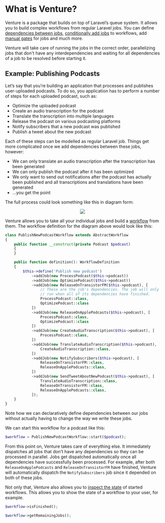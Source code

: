 # What is Venture?

Venture is a package that builds on top of Laravel’s queue system. It allows you to build complex workflows from regular Laravel jobs. You can define [dependencies between jobs](/usage/configuring-workflows#jobs-with-dependencies), [conditionally add jobs](/usage/configuring-workflows#conditional-jobs) to workflows, add [manual gates](/usage/configuring-workflows#gated-jobs) for jobs and much more.

Venture will take care of running the jobs in the correct order, parallelizing jobs that don't have any interdependencies and waiting for all dependencies of a job to be resolved before starting it.

## Example: Publishing Podcasts

Let’s say that you’re building an application that processes and publishes user-uploaded podcasts. To do so, you application has to perform a number of steps for each uploaded podcast, such as:

- Optimize the uploaded podcast
- Create an audio transcription for the podcast
- Translate the transcription into multiple languages
- Release the podcast on various podcasting platforms
- Notify subscribers that a new podcast was published
- Publish a tweet about the new podcast

Each of these steps can be modelled as regular Laravel job. Things get more complicated once we add dependencies between these jobs, however:

- We can only translate an audio transcription after the transcription has been generated
- We can only publish the podcast after it has been optimized
- We only want to send out notifications after the podcast has actually been published and all transcriptions and translations have been generated
- …you get the point

The full process could look something like this in diagram form:

<div style="text-align: center">
    <img src="/workflow.svg" />
</div>

Venture allows you to take all your individual jobs and build a [workflow](/usage/configuring-workflows) from them. The workflow definition for the diagram above would look like this:

```php
class PublishNewPodcastWorkflow extends AbstractWorkflow
{
    public function __construct(private Podcast $podcast)
    {
    }

    public function definition(): WorkflowDefinition
    {
        $this->define('Publish new podcast')
            ->addJob(new ProcessPodcast($this->podcast))
            ->addJob(new OptimizePodcast($this->podcast))
            ->addJob(new ReleaseOnTransistorFM($this->podcast), [
                // These are the job's dependencies. The job will only
                // run when all of its dependencies have finished.
                ProcessPodcast::class,
                OptimizePodcast::class
            ])
            ->addJob(new ReleaseOnApplePodcasts($this->podcast), [
                ProcessPodcast::class,
                OptimizePodcast::class
            ])
            ->addJob(new CreateAudioTranscription($this->podcast), [
                ProcessPodcast::class,
            ])
            ->addJob(new TranslateAudioTranscription($this->podcast), [
                CreateAudioTranscription::class,
            ])
            ->addJob(new NotifySubscribers($this->podcast), [
                ReleaseOnTransistorFM::class,
                ReleaseOnApplePodcasts::class,
            ])
            ->addJob(new SendTweetAboutNewPodcast($this->podcast), [
                TranslateAudioTranscription::class,
                ReleaseOnTransistorFM::class,
                ReleaseOnApplePodcasts::class,
            ]);
    }
}
```

Note how we can declaratively define dependencies between our jobs without actually having to change the way we write these jobs.

We can start this workflow for a podcast like this:

```php
$workflow = PublishNewPodcastWorkflow::start($podcast);
```

From this point on, Venture takes care of everything else. It immediately dispatches all jobs that don’t have any dependencies so they can be processed in parallel. Jobs get dispatched automatically once all dependencies have successfully been processed. For example, after both `ReleaseOnApplePodcasts` and `ReleaseOnTransistorFM`  have finished, Venture will automatically dispatch the `NotifySubscribers` job since it depended on both of these jobs.

Not only that, Venture also allows you to [inspect the state](/usage/keeping-track-of-workflows) of started workflows. This allows you to show the state of a workflow to your user, for example.

```php
$workflow->isFinished();

$workflow->getRemainingJobs();
```

